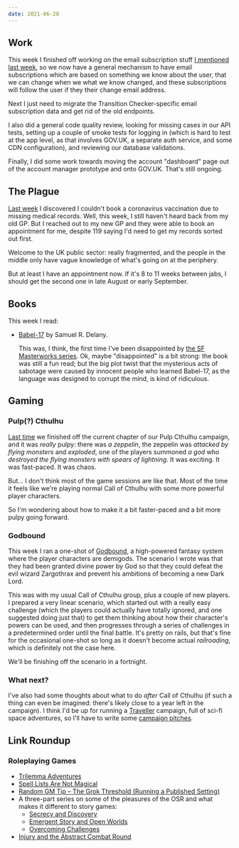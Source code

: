 ```yaml
---
date: 2021-06-20
---
```


## Work

This week I finished off working on the email subscription stuff [I
mentioned last week][], so we now have a general mechanism to have
email subscriptions which are based on something we know about the
user, that we can change when we what we know changed, and these
subscriptions will follow the user if they their change email address.

Next I just need to migrate the Transition Checker-specific email
subscription data and get rid of the old endpoints.

I also did a general code quality review, looking for missing cases in
our API tests, setting up a couple of smoke tests for logging in
(which is hard to test at the app level, as that involves GOV.UK, a
separate auth service, and some CDN configuration), and reviewing our
database validations.

Finally, I did some work towards moving the account "dashboard" page
out of the account manager prototype and onto GOV.UK.  That's still
ongoing.

[I mentioned last week]: weeknotes-143.html#work


## The Plague

[Last week][] I discovered I couldn't book a coronavirus vaccination
due to missing medical records.  Well, this week, I still haven't
heard back from my old GP.  But I reached out to my new GP and they
were able to book an appointment for me, despite 119 saying I'd need
to get my records sorted out first.

Welcome to the UK public sector: really fragmented, and the people in
the middle only have vague knowledge of what's going on at the
periphery.

But at least I have an appointment now.  If it's 8 to 11 weeks between
jabs, I should get the second one in late August or early September.

[Last week]: weeknotes-143.html#the-plague


## Books

This week I read:

- [Babel-17][] by Samuel R. Delany.

  This was, I think, the first time I've been disappointed by [the SF
  Masterworks series][].  Ok, maybe "disappointed" is a bit strong:
  the book was still a fun read; but the big plot twist <span
  class="spoiler">that the mysterious acts of sabotage were caused by
  innocent people who learned Babel-17, as the language was designed
  to corrupt the mind,</span> is kind of ridiculous.

[Babel-17]: https://en.wikipedia.org/wiki/Babel-17
[the SF Masterworks series]: https://en.wikipedia.org/wiki/SF_Masterworks


## Gaming

### Pulp(?) Cthulhu

[Last time][] we finished off the current chapter of our Pulp Cthulhu
campaign, and it was *really* pulpy: there was *a zeppelin*, the
zeppelin was *attacked by flying monsters* and *exploded*, one of the
players summoned *a god* who *destroyed the flying monsters with
spears of lightning*.  It was exciting.  It was fast-paced.  It was
chaos.

But... I don't think most of the game sessions are like that.  Most of
the time it feels like we're playing normal Call of Cthulhu with some
more powerful player characters.

So I'm wondering about how to make it a bit faster-paced and a bit
more pulpy going forward.

[Last time]: weeknotes-142.html#gaming

### Godbound

This week I ran a one-shot of [Godbound][], a high-powered fantasy
system where the player characters are demigods.  The scenario I wrote
was that they had been granted divine power by God so that they could
defeat the evil wizard Zargothrax and prevent his ambitions of
becoming a new Dark Lord.

This was with my usual Call of Cthulhu group, plus a couple of new
players.  I prepared a very linear scenario, which started out with a
really easy challenge (which the players could actually have totally
ignored, and one suggested doing just that) to get them thinking about
how their character's powers can be used, and then progresses through
a series of challenges in a predetermined order until the final
battle.  It's pretty on rails, but that's fine for the occasional
one-shot so long as it doesn't become actual *railroading*, which is
definitely not the case here.

We'll be finishing off the scenario in a fortnight.

### What next?

I've also had some thoughts about what to do *after* Call of Cthulhu
(if such a thing can even be imagined: there's likely close to a year
left in the campaign).  I think I'd be up for running a [Traveller][]
campaign, full of sci-fi space adventures, so I'll have to write some
[campaign pitches][].

[Godbound]: https://www.drivethrurpg.com/product/185959/Godbound-A-Game-of-Divine-Heroes-Free-Edition
[Traveller]: https://www.mongoosepublishing.com/
[campaign pitches]: https://www.youtube.com/watch?v=MtH1SP1grxo


## Link Roundup

### Roleplaying Games

- [Trilemma Adventures](https://trilemma.com/)
- [Spell Lists Are Not Magical](https://www.prismaticwasteland.com/blog/spell-lists-are-not-magical)
- [Random GM Tip – The Grok Threshold (Running a Published Setting)](https://thealexandrian.net/wordpress/39775/roleplaying-games/random-gm-tip-the-grok-threshold-running-a-published-setting)
- A three-part series on some of the pleasures of the OSR and what makes it different to story games:
  - [Secrecy and Discovery](https://maziriansgarden.blogspot.com/2019/04/pleasures-of-osr-secrecy-and-discovery.html)
  - [Emergent Story and Open Worlds](https://maziriansgarden.blogspot.com/2019/04/pleasures-of-osr-emergent-story-and.html)
  - [Overcoming Challenges](https://maziriansgarden.blogspot.com/2020/06/pleasures-of-osr-overcoming-challenges.html)
- [Injury and the Abstract Combat Round](http://maziriansgarden.blogspot.com/2021/04/injury-and-abstract-combat-round.html)
